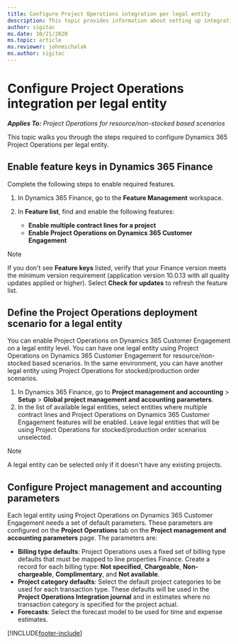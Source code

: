 ```yaml
---
title: Configure Project Operations integration per legal entity 
description: This topic provides information about setting up integration by legal entity in Project Operations.
author: sigitac
ms.date: 10/21/2020
ms.topic: article
ms.reviewer: johnmichalak
ms.author: sigitac
---
```


# Configure Project Operations integration per legal entity 

_**Applies To:** Project Operations for resource/non-stocked based scenarios_

This topic walks you through the steps required to configure Dynamics 365 Project Operations per legal entity.

## Enable feature keys in Dynamics 365 Finance

Complete the following steps to enable required features.

1. In Dynamics 365 Finance, go to the **Feature Management** workspace.
2. In **Feature list**, find and enable the following features:
  
    - **Enable multiple contract lines for a project**
    - **Enable Project Operations on Dynamics 365 Customer Engagement**

> [!NOTE]
> If you don't see **Feature keys** listed, verify that your Finance version meets the minimum version requirement (application version 10.0.13 with all quality updates applied or higher). Select **Check for updates** to refresh the feature list.

## Define the Project Operations deployment scenario for a legal entity

You can enable Project Operations on Dynamics 365 Customer Engagement on a legal entity level. You can have one legal entity using Project Operations on Dynamics 365 Customer Engagement for resource/non-stocked based scenarios. In the same environment, you can have another legal entity using Project Operations for stocked/production order scenarios.

1. In Dynamics 365 Finance, go to **Project management and accounting** > **Setup** > **Global project management and accounting parameters**.
2. In the list of available legal entities, select entities where multiple contract lines and Project Operations on Dynamics 365 Customer Engagement features will be enabled. Leave legal entities that will be using Project Operations for stocked/production order scenarios unselected.

> [!NOTE]
> A legal entity can be selected only if it doesn't have any existing projects.

## Configure Project management and accounting parameters

Each legal entity using Project Operations on Dynamics 365 Customer Engagement needs a set of default parameters. These parameters are configured on the **Project Operations** tab on the **Project management and accounting parameters** page. The parameters are:

  - **Billing type defaults**: Project Operations uses a fixed set of billing type defaults that must be mapped to line properties Finance. Create a record for each billing type: **Not specified**, **Chargeable**, **Non-chargeable**, **Complimentary**, and **Not available**.
  - **Project category defaults**: Select the default project categories to be used for each transaction type. These defaults will be used in the **Project Operations Integration journal** and in estimates where no transaction category is specified for the project actual.
  - **Forecasts**: Select the forecast model to be used for time and expense estimates.


[!INCLUDE[footer-include](../includes/footer-banner.md)]